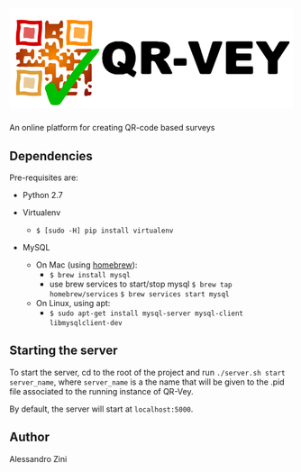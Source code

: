 # ![QR-Vey](static/img/logo_black.png?raw=true "QR-Vey")

An online platform for creating QR-code based surveys

## Dependencies

Pre-requisites are:

- Python 2.7

- Virtualenv
  - `$ [sudo -H] pip install virtualenv`

- MySQL
  - On Mac (using [homebrew](https://brew.sh "homebrew's homepage")):
    - `$ brew install mysql`
    - use brew services to start/stop mysql
      `$ brew tap homebrew/services`
      `$ brew services start mysql`
  - On Linux, using apt:
    - `$ sudo apt-get install mysql-server mysql-client libmysqlclient-dev`

## Starting the server

To start the server, cd to the root of the project and run `./server.sh start server_name`, where `server_name` is a the name that will be given to the .pid file associated to the running instance of QR-Vey.

By default, the server will start at `localhost:5000`.

## Author

Alessandro Zini